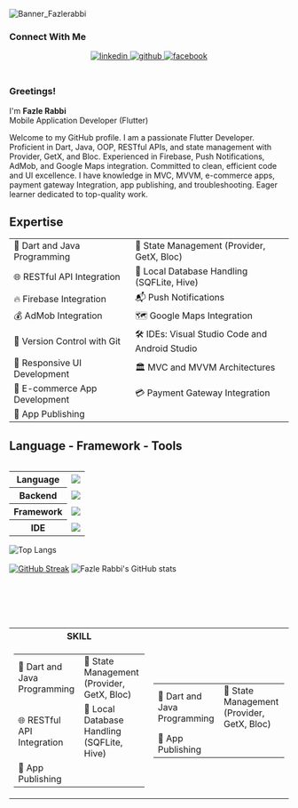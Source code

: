 ![Banner_Fazlerabbi](https://github.com/fazlerabbishuvobd/fazlerabbi-shuvo/assets/118497272/a1a4fdbe-e2cc-4f37-a5d3-5aab84ca1221)
<br>

### Connect With Me  
<div align="center">
<a href="https://www.linkedin.com/in/fazlerabbishuvo79/" target="_blank">
<img src=https://img.shields.io/badge/linkedin-%231E77B5.svg?&style=for-the-badge&logo=linkedin&logoColor=white alt=linkedin style="margin-bottom: 5px;" />
</a>
 <a href="https://github.com/fazlerabbi-shuvo" target="_blank">
<img src=https://img.shields.io/badge/github-%2324292e.svg?&style=for-the-badge&logo=github&logoColor=white alt=github style="margin-bottom: 5px;" />
</a>
<a href="https://www.facebook.com/fazlerabbi.shuvo.73932/" target="_blank">
<img src=https://img.shields.io/badge/facebook-%232E87FB.svg?&style=for-the-badge&logo=facebook&logoColor=white alt=facebook style="margin-bottom: 5px;" />
</a>  
</div>  
<br/>  

### Greetings!
I'm <b>Fazle Rabbi</b> <br>
Mobile Application Developer (Flutter)

Welcome to my GitHub profile. I am a passionate Flutter Developer. Proficient in Dart, Java, OOP, RESTful APIs, and state management with Provider, GetX, and Bloc. Experienced in Firebase, Push Notifications, AdMob, and Google Maps integration. Committed to clean, efficient code and UI excellence. I have knowledge in MVC, MVVM, e-commerce apps, payment gateway Integration, app publishing, and troubleshooting. Eager learner dedicated to top-quality work.

## Expertise
<table align="center">
        <tr>
            <td>📝 Dart and Java Programming</td>
            <td>🚀 State Management (Provider, GetX, Bloc)</td>
        </tr>
        <tr>
            <td>🌐 RESTful API Integration</td>
            <td>💾 Local Database Handling (SQFLite, Hive)</td>
        </tr>
        <tr>
            <td>🔥 Firebase Integration</td>
            <td>📬 Push Notifications</td>
        </tr>
        <tr>
            <td>💰 AdMob Integration</td>
            <td>🗺️ Google Maps Integration</td>
        </tr>
        <tr>
            <td>📑 Version Control with Git</td>
            <td>🛠️ IDEs: Visual Studio Code and Android Studio</td>
        </tr>
        <tr>
            <td>📱 Responsive UI Development</td>
            <td>🏛️ MVC and MVVM Architectures</td>
        </tr>
        <tr>
            <td>🛒 E-commerce App Development</td>
            <td>💳 Payment Gateway Integration</td>
        </tr>
        <tr>
            <td>🚀 App Publishing</td>
            <td></td>
        </tr>
    </table>

## Language - Framework - Tools
 
 <table align="right">
    <tr>
      <th>Language</th>
      <td>
        <a href="https://skillicons.dev">
          <img src="https://skillicons.dev/icons?i=c,cpp,python,java,dart"/>
        </a>
      </td>
    </tr>
    <tr>
      <th>Backend</th>
      <td>
        <a href="https://skillicons.dev">
          <img src="https://skillicons.dev/icons?i=mysql,firebase"/>
        </a>
      </td>
    </tr>
    <tr>
      <th>Framework</th>
      <td>
        <a href="https://skillicons.dev">
          <img src="https://skillicons.dev/icons?i=flutter"/>
        </a>
      </td>
    </tr>
    <tr>
      <th>IDE</th>
      <td>
        <a href="https://skillicons.dev">
          <img src="https://skillicons.dev/icons?i=androidstudio,vscode,eclipse"/>
        </a>
      </td>
    </tr>
  </table>

<be>

![Top Langs](https://github-readme-stats.vercel.app/api/top-langs/?username=fazlerabbishuvobd&theme=tokyonight)<br><br> 
[![GitHub Streak](https://streak-stats.demolab.com/?user=fazlerabbishuvobd&theme=highcontrast)](https://git.io/streak-stats)
![Fazle Rabbi's GitHub stats](https://github-readme-stats.vercel.app/api?username=fazlerabbishuvobd&show_icons=true&theme=transparent)

<br><br>
<br><br>

<table>
 <th>SKILL</th>
    <tr>
      <td>
        <table align="center">
        <tr>
            <td>📝 Dart and Java Programming</td>
            <td>🚀 State Management (Provider, GetX, Bloc)</td>
        </tr>
        <tr>
            <td>🌐 RESTful API Integration</td>
            <td>💾 Local Database Handling (SQFLite, Hive)</td>
        </tr>
        <tr>
            <td>🚀 App Publishing</td>
            <td></td>
        </tr>
    </table>
      </td>
      <td>
        <table align="center">
        <tr>
            <td>📝 Dart and Java Programming</td>
            <td>🚀 State Management (Provider, GetX, Bloc)</td>
        </tr>
        <tr>
            <td>🚀 App Publishing</td>
            <td></td>
        </tr>
    </table>
      </td>
    </tr>
  </table>




  
